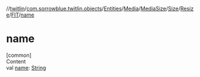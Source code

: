 //[twitlin](../../../../../../../index.md)/[com.sorrowblue.twitlin.objects](../../../../../../index.md)/[Entities](../../../../../index.md)/[Media](../../../../index.md)/[MediaSize](../../../index.md)/[Size](../../index.md)/[Resize](../index.md)/[FIT](index.md)/[name](name.md)



# name  
[common]  
Content  
val [name](name.md): [String](https://kotlinlang.org/api/latest/jvm/stdlib/kotlin/-string/index.html)  



